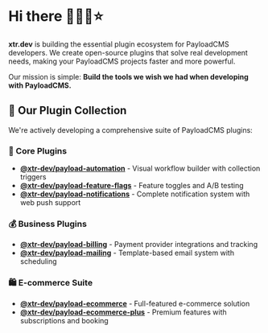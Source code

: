 # Hi there 🚣🏼‍♂️⭐

**xtr.dev** is building the essential plugin ecosystem for PayloadCMS developers. We create open-source plugins that solve real development needs, making your PayloadCMS projects faster and more powerful.

Our mission is simple: **Build the tools we wish we had when developing with PayloadCMS.**

## 🚀 Our Plugin Collection

We're actively developing a comprehensive suite of PayloadCMS plugins:

### 🔧 Core Plugins
- **[@xtr-dev/payload-automation](https://github.com/xtr-dev/payload-automation)** - Visual workflow builder with collection triggers
- **[@xtr-dev/payload-feature-flags](https://github.com/xtr-dev/payload-feature-flags)** - Feature toggles and A/B testing
- **[@xtr-dev/payload-notifications](https://github.com/xtr-dev/payload-notifications)** - Complete notification system with web push support

### 💰 Business Plugins
- **[@xtr-dev/payload-billing](https://github.com/xtr-dev/payload-billing)** - Payment provider integrations and tracking
- **[@xtr-dev/payload-mailing](https://github.com/xtr-dev/payload-mailing)** - Template-based email system with scheduling

### 🛍️ E-commerce Suite
- **[@xtr-dev/payload-ecommerce](https://github.com/xtr-dev/payload-ecommerce)** - Full-featured e-commerce solution
- **[@xtr-dev/payload-ecommerce-plus](https://github.com/xtr-dev/payload-ecommerce-plus)** - Premium features with subscriptions and booking


